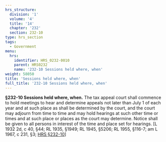 ```yaml
---
hrs_structure:
  division: '1'
  volume: '4'
  title: '14'
  chapter: '232'
  section: 232-10
type: hrs_section
tags:
  - Government
menu:
  hrs:
    identifier: HRS_0232-0010
    parent: HRS0232
    name: '232-10 Sessions held where, when'
weight: 58050
title: 'Sessions held where, when'
full_title: '232-10 Sessions held where, when'
---
```

**§232-10 Sessions held where, when.** The tax appeal court shall commence to hold meetings to hear and determine appeals not later than July 1 of each year and at such place as shall be determined by the court, and the court may adjourn from time to time and may hold hearings at such other time or times and at such place or places as the court may determine. Notice shall be given to all persons in interest of the time and place set for hearings. [L 1932 2d, c 40, §44; RL 1935, §1949; RL 1945, §5206; RL 1955, §116-7; am L 1967, c 231, §3; [HRS §232-10](/title-14/chapter-232/section-232-10/)]